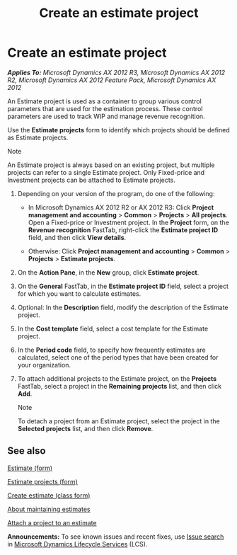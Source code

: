﻿---
title: Create an estimate project
TOCTitle: Create an estimate project
ms:assetid: 97f9011a-0e30-4f74-a13e-a880dd2201e7
ms:mtpsurl: https://technet.microsoft.com/en-us/library/Aa498437(v=AX.60)
ms:contentKeyID: 36811420
ms.date: 08/29/2014
mtps_version: v=AX.60
f1_keywords:
- estimate project
- WIP structure
---

# Create an estimate project 


_**Applies To:** Microsoft Dynamics AX 2012 R3, Microsoft Dynamics AX 2012 R2, Microsoft Dynamics AX 2012 Feature Pack, Microsoft Dynamics AX 2012_

An Estimate project is used as a container to group various control parameters that are used for the estimation process. These control parameters are used to track WIP and manage revenue recognition.

Use the **Estimate projects** form to identify which projects should be defined as Estimate projects.


> [!NOTE]
> <P>An Estimate project is always based on an existing project, but multiple projects can refer to a single Estimate project. Only Fixed-price and Investment projects can be attached to Estimate projects.</P>



1.  Depending on your version of the program, do one of the following:
    
      - In Microsoft Dynamics AX 2012 R2 or AX 2012 R3: Click **Project management and accounting** \> **Common** \> **Projects** \> **All projects**. Open a Fixed-price or Investment project. In the **Project** form, on the **Revenue recognition** FastTab, right-click the **Estimate project ID** field, and then click **View details**.
    
      - Otherwise: Click **Project management and accounting** \> **Common** \> **Projects** \> **Estimate projects**.

2.  On the **Action Pane**, in the **New** group, click **Estimate project**.

3.  On the **General** FastTab, in the **Estimate project ID** field, select a project for which you want to calculate estimates.

4.  Optional: In the **Description** field, modify the description of the Estimate project.

5.  In the **Cost template** field, select a cost template for the Estimate project.

6.  In the **Period code** field, to specify how frequently estimates are calculated, select one of the period types that have been created for your organization.

7.  To attach additional projects to the Estimate project, on the **Projects** FastTab, select a project in the **Remaining projects** list, and then click **Add**.
    

    > [!NOTE]
    > <P>To detach a project from an Estimate project, select the project in the <STRONG>Selected projects</STRONG> list, and then click <STRONG>Remove</STRONG>.</P>



## See also

[Estimate (form)](https://technet.microsoft.com/en-us/library/aa590971\(v=ax.60\))

[Estimate projects (form)](https://technet.microsoft.com/en-us/library/aa599196\(v=ax.60\))

[Create estimate (class form)](https://technet.microsoft.com/en-us/library/aa553468\(v=ax.60\))

[About maintaining estimates](about-maintaining-estimates.md)

[Attach a project to an estimate](attach-a-project-to-an-estimate.md)

  
**Announcements:** To see known issues and recent fixes, use [Issue search](http://go.microsoft.com/fwlink/?linkid=389258) in [Microsoft Dynamics Lifecycle Services](http://go.microsoft.com/fwlink/?linkid=306505) (LCS).

